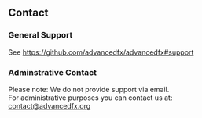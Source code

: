 ## Contact

### General Support

See https://github.com/advancedfx/advancedfx#support

### Adminstrative Contact

Please note: We do not provide support via email.  
For administrative purposes you can contact us at: contact@advancedfx.org
